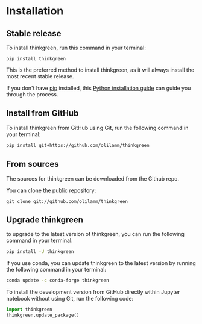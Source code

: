 # Installation

## Stable release

To install thinkgreen, run this command in your terminal:

```
pip install thinkgreen
```

This is the preferred method to install thinkgreen, as it will always install the most recent stable release.

If you don't have [pip](https://pip.pypa.io) installed, this [Python installation guide](http://docs.python-guide.org/en/latest/starting/installation/) can guide you through the process.

## Install from GitHub 

To install thinkgreen from GitHub using Git, run the following command in your terminal:

```bash
pip install git+https://github.com/olilamm/thinkgreen
```

## From sources

The sources for thinkgreen can be downloaded from the Github repo.

You can clone the public repository:

```
git clone git://github.com/olilamm/thinkgreen
```

## Upgrade thinkgreen

to upgrade to the latest version of thinkgreen, you can run the following command in your terminal:
```bash
pip install -U thinkgreen
```

If you use conda, you can update thinkgreen to the latest version by running the following command in your terminal:

```bash
conda update -c conda-forge thinkgreen
```

To install the development version from GitHub directly within Jupyter notebook without using Git, run the following code:

```python
import thinkgreen
thinkgreen.update_package()
```
